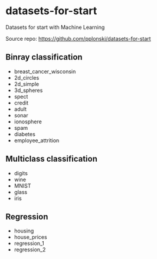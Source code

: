 # datasets-for-start

Datasets for start with Machine Learning

Source repo: https://github.com/pplonski/datasets-for-start

## Binray classification
 
 - breast_cancer_wisconsin
 - 2d_circles
 - 2d_simple
 - 3d_spheres
 - spect
 - credit
 - adult
 - sonar
 - ionosphere
 - spam
 - diabetes
 - employee_attrition

## Multiclass classification

 - digits
 - wine
 - MNIST
 - glass
 - iris

## Regression

 - housing
 - house_prices
 - regression_1
 - regression_2

